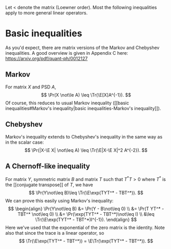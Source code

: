 Let $<$ denote the matrix (Loewner order). Most the following inequalities apply to more general linear operators. 




# Basic inequalities 

As you'd expect, there are matrix versions of the Markov and Chebyshev inequalities. 
A good overview is given in Appendix C here: https://arxiv.org/pdf/quant-ph/0012127

## Markov 

For matrix $X$ and PSD $A$, 
$$
\Pr(X \not\le A) \leq \Tr(\E[X]A^{-1}).
$$
Of course, this reduces to usual  Markov inequality ([[basic inequalities#Markov's inequality|basic inequalities-Markov's inequality]]).  

## Chebyshev 

Markov's inequality extends to Chebyshev's inequality in the same way as in the scalar case: 
$$
\Pr(|X-\E X| \not\leq A) \leq \Tr(\E|X-\E X|^2 A^{-2}).
$$

## A Chernoff-like inequality 

For matrix $Y$, symmetric matrix $B$ and matrix $T$ such that $T^* T >0$ where $T^*$ is the [[conjugate transpose]] of $T$, we have 
$$
\Pr(Y\not\leq B)\leq \Tr(\E\exp(TYT^* - TBT^*)).
$$
We can prove this easily using Markov's inequality: 
$$
\begin{align}
\Pr(Y\not\leq B) &= \Pr(Y - B\not\leq 0) \\
&= \Pr(T YT^* - TBT^* \not\leq 0) \\
&= \Pr(\exp(TYT^* - TBT^*)\not\leq I) \\
&\leq \Tr(\E\exp(TYT^* - TBT^*)I^{-1}).
\end{align}
$$
Here we've used that the exponential of the zero matrix is the identity. Note also that since the trace is a linear operator, so 
$$
\Tr(\E\exp(TYT^* - TBT^*)) = \E\Tr(\exp(TYT^* - TBT^*)).
$$
